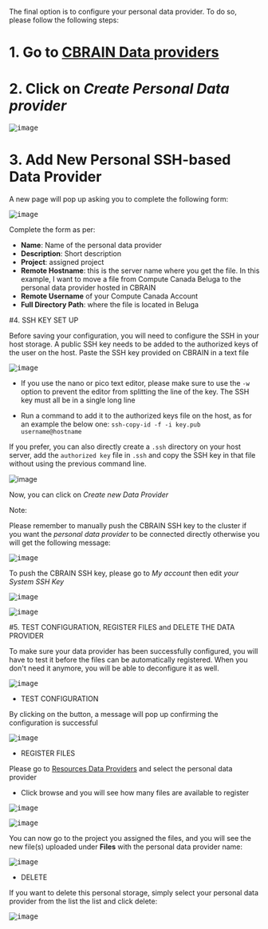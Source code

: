 The final option is to configure your personal data provider. To do so, please follow the following steps:

# 1. Go to [CBRAIN Data providers](https://portal.neurohub.ca/data_providers) 
 
# 2. Click on _Create Personal Data provider_

<kbd>![image](https://github.com/aces/cbrain/assets/115739667/8e148428-41a3-49cd-b954-f6cac51ca4e9)</kbd>

# 3. Add New Personal SSH-based Data Provider

A new page will pop up asking you to complete the following form:

<kbd>![image](https://github.com/aces/cbrain/assets/115739667/260bb98c-19bd-494b-813a-fa9e15d75e68)</kbd>

Complete the form as per:

* **Name**: Name of the personal data provider
* **Description**: Short description
* **Project**: assigned project
* **Remote Hostname**: this is the server name where you get the file. 
In this example, I want to move a file from Compute Canada Beluga to the personal data provider hosted in CBRAIN
* **Remote Username** of your Compute Canada Account
* **Full Directory Path**: where the file is located in Beluga

#4. SSH KEY SET UP

Before saving your configuration, you will need to configure the SSH in your host storage.
A public SSH key needs to be added to the authorized keys of the user on the host. Paste the SSH key provided on CBRAIN in a text file 

<kbd>![image](https://github.com/aces/cbrain/assets/115739667/fb9d4815-1b0c-4d65-afc3-6a4a631464d5)</kbd>

* If you use the nano or pico text editor, please make sure to use the
`-w`
option to prevent the editor from splitting the line of the key. The SSH key must all be in a single long line

* Run a command to add it to the authorized keys file on the host, as for an example the below one:
`ssh-copy-id -f -i key.pub username@hostname`

If you prefer, you can also directly create a `.ssh` directory on your host server, add the `authorized key` file in `.ssh` and copy the SSH key in that file without using the previous command line.

![image](https://user-images.githubusercontent.com/115739667/234660916-06c5ba4c-3c7b-4570-b8cd-1dc5a39521b5.png)

Now, you can click on _Create new Data Provider_

Note:

Please remember to manually push the CBRAIN SSH key to the cluster if you want the _personal data provider_ to be connected directly  otherwise you will get the following message:

<kbd>![image](https://github.com/aces/cbrain/assets/115739667/148bc6f2-5b5c-4c05-a2b3-5694701a24c3)</kbd>

To push the CBRAIN SSH key, please go to _My account_ then edit _your System SSH Key_

<kbd>![image](https://github.com/aces/cbrain/assets/115739667/d5e9408f-4d3e-4408-a74b-b1df3c58dc80)</kbd>

<kbd>![image](https://github.com/aces/cbrain/assets/115739667/a4fc1589-9069-49e4-8254-201c6d4a9a9d)</kbd>

#5. TEST CONFIGURATION, REGISTER FILES and DELETE THE DATA PROVIDER

To make sure your data provider has been successfully configured, you will have to test it before the files can be automatically registered. When you don't need it anymore, you will be able to deconfigure it as well.

<kbd>![image](https://github.com/aces/cbrain/assets/115739667/86eac441-2f96-4c61-b375-5bd41a8e5761)</kbd>

* TEST CONFIGURATION 
 
By clicking on the button, a message will pop up confirming the configuration is successful

<kbd>![image](https://github.com/aces/cbrain/assets/115739667/e1637f3e-6515-409b-8ee3-845c32fe1b63)</kbd>

* REGISTER FILES

Please go to [Resources Data Providers](https://portal.neurohub.ca/data_providers) and select the personal data provider
* Click browse and you will see how many files are available to register

<kbd>![image](https://github.com/aces/cbrain/assets/115739667/1125d2fd-7168-486f-82d5-b242dc4b5a9d)</kbd>

<kbd>![image](https://github.com/aces/cbrain/assets/115739667/ac772c16-afb0-4db0-b0fc-2a7cc19f86be)</kbd>

You can now go to the project you assigned the files, and you will see the new file(s) uploaded under **Files** with the personal data provider name:

<kbd>![image](https://github.com/aces/cbrain/assets/115739667/7f46c12d-cc69-43a7-a57e-78583367ad10)</kbd>

* DELETE

If you want to delete this personal storage, simply select your personal data provider from the list the list and click delete:

<kbd>![image](https://github.com/aces/cbrain/assets/115739667/0641e024-9c8f-456c-b317-9feb7273098d)</kbd>

